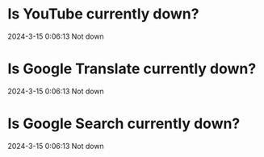 # Is YouTube currently down?

2024-3-15 0:06:13 Not down

# Is Google Translate currently down?

2024-3-15 0:06:13 Not down

# Is Google Search currently down?

2024-3-15 0:06:13 Not down

